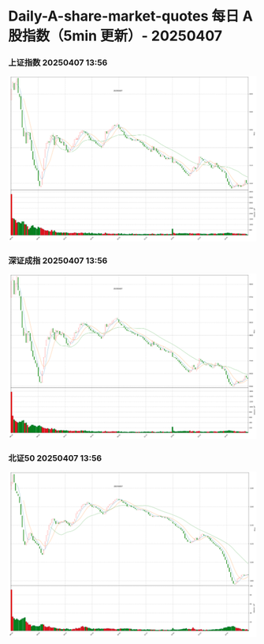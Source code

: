
# Daily-A-share-market-quotes 每日 A 股指数（5min 更新）- 20250407

### 上证指数 20250407 13:56
![](./fig/2025/4/20250407-sh000001.png)

### 深证成指 20250407 13:56
![](./fig/2025/4/20250407-sz399001.png)

### 北证50 20250407 13:56
![](./fig/2025/4/20250407-bj899050.png)
